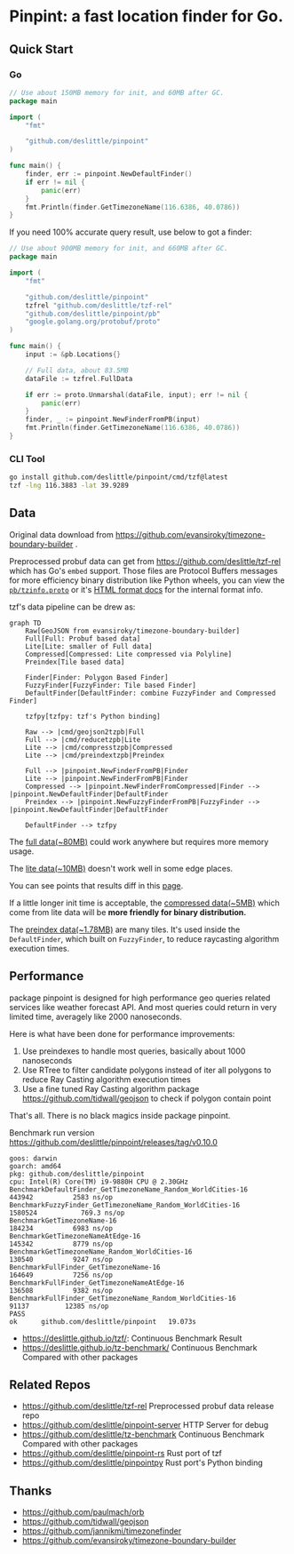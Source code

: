 # Pinpint: a fast location finder for Go.

## Quick Start

### Go

```go
// Use about 150MB memory for init, and 60MB after GC.
package main

import (
	"fmt"

	"github.com/deslittle/pinpoint"
)

func main() {
	finder, err := pinpoint.NewDefaultFinder()
	if err != nil {
		panic(err)
	}
	fmt.Println(finder.GetTimezoneName(116.6386, 40.0786))
}
```

If you need 100% accurate query result, use below to got a finder:

```go
// Use about 900MB memory for init, and 660MB after GC.
package main

import (
	"fmt"

	"github.com/deslittle/pinpoint"
	tzfrel "github.com/deslittle/tzf-rel"
	"github.com/deslittle/pinpoint/pb"
	"google.golang.org/protobuf/proto"
)

func main() {
	input := &pb.Locations{}

	// Full data, about 83.5MB
	dataFile := tzfrel.FullData

	if err := proto.Unmarshal(dataFile, input); err != nil {
		panic(err)
	}
	finder, _ := pinpoint.NewFinderFromPB(input)
	fmt.Println(finder.GetTimezoneName(116.6386, 40.0786))
}
```

### CLI Tool

```bash
go install github.com/deslittle/pinpoint/cmd/tzf@latest
tzf -lng 116.3883 -lat 39.9289
```

## Data

Original data download from
<https://github.com/evansiroky/timezone-boundary-builder> .

Preprocessed probuf data can get from <https://github.com/deslittle/tzf-rel>
which has Go's `embed` support. Those files are Protocol Buffers messages for
more efficiency binary distribution like Python wheels, you can view
the [`pb/tzinfo.proto`](./pb/tzinfo.proto) or it's [HTML format docs][pb_html]
for the internal format info.

tzf's data pipeline can be drew as:

```mermaid
graph TD
    Raw[GeoJSON from evansiroky/timezone-boundary-builder]
    Full[Full: Probuf based data]
    Lite[Lite: smaller of Full data]
    Compressed[Compressed: Lite compressed via Polyline]
    Preindex[Tile based data]

    Finder[Finder: Polygon Based Finder]
    FuzzyFinder[FuzzyFinder: Tile based Finder]
    DefaultFinder[DefaultFinder: combine FuzzyFinder and Compressed Finder]

    tzfpy[tzfpy: tzf's Python binding]

    Raw --> |cmd/geojson2tzpb|Full
    Full --> |cmd/reducetzpb|Lite
    Lite --> |cmd/compresstzpb|Compressed
    Lite --> |cmd/preindextzpb|Preindex

    Full --> |pinpoint.NewFinderFromPB|Finder
    Lite --> |pinpoint.NewFinderFromPB|Finder
    Compressed --> |pinpoint.NewFinderFromCompressed|Finder --> |pinpoint.NewDefaultFinder|DefaultFinder
    Preindex --> |pinpoint.NewFuzzyFinderFromPB|FuzzyFinder --> |pinpoint.NewDefaultFinder|DefaultFinder

    DefaultFinder --> tzfpy
```

The [full data(~80MB)][full-link] could work anywhere but requires more memory usage.

The [lite data(~10MB)][lite-link] doesn't work well in some edge places.

You can see points that results diff in this [page][points_not_equal].

If a little longer init time is acceptable,
the [compressed data(~5MB)][compressd-link] which come from lite data
will be **more friendly for binary distribution.**

The [preindex data(~1.78MB)][preindex-link] are many tiles.
It's used inside the `DefaultFinder`, which built on `FuzzyFinder`, to reduce
raycasting algorithm execution times.

[pb_html]: https://deslittle.github.io/tzf/pb.html
[full-link]: https://github.com/deslittle/tzf-rel/blob/main/combined-with-oceans.pb
[lite-link]: https://github.com/deslittle/tzf-rel/blob/main/combined-with-oceans.reduce.pb
[preindex-link]: https://github.com/deslittle/tzf-rel/blob/main/combined-with-oceans.reduce.preindex.pb
[compressd-link]: https://github.com/deslittle/tzf-rel/blob/main/combined-with-oceans.reduce.compress.pb
[points_not_equal]: https://geojson.io/#id=gist:deslittle/2d958e7f0a279a7411c04907f255955a

## Performance

package pinpoint is designed for high performance geo queries related services like
weather forecast API. And most queries could return in very limited time,
averagely like 2000 nanoseconds.

Here is what have been done for performance improvements:

1. Use preindexes to handle most queries, basically about 1000 nanoseconds
2. Use RTree to filter candidate polygons instead of iter all polygons to reduce
   Ray Casting algorithm execution times
3. Use a fine tuned Ray Casting algorithm package
   <https://github.com/tidwall/geojson> to check if polygon contain point

That's all. There is no black magics inside package pinpoint.

Benchmark run version <https://github.com/deslittle/pinpoint/releases/tag/v0.10.0>

```
goos: darwin
goarch: amd64
pkg: github.com/deslittle/pinpoint
cpu: Intel(R) Core(TM) i9-9880H CPU @ 2.30GHz
BenchmarkDefaultFinder_GetTimezoneName_Random_WorldCities-16    	  443942	      2583 ns/op
BenchmarkFuzzyFinder_GetTimezoneName_Random_WorldCities-16      	 1580524	       769.3 ns/op
BenchmarkGetTimezoneName-16                                     	  184234	      6983 ns/op
BenchmarkGetTimezoneNameAtEdge-16                               	  145342	      8779 ns/op
BenchmarkGetTimezoneName_Random_WorldCities-16                  	  130540	      9247 ns/op
BenchmarkFullFinder_GetTimezoneName-16                          	  164649	      7256 ns/op
BenchmarkFullFinder_GetTimezoneNameAtEdge-16                    	  136508	      9382 ns/op
BenchmarkFullFinder_GetTimezoneName_Random_WorldCities-16       	   91137	     12385 ns/op
PASS
ok  	github.com/deslittle/pinpoint	19.073s
```

- <https://deslittle.github.io/tzf/>:
  Continuous Benchmark Result
- <https://deslittle.github.io/tz-benchmark/>
  Continuous Benchmark Compared with other packages

## Related Repos

- <https://github.com/deslittle/tzf-rel>
  Preprocessed probuf data release repo
- <https://github.com/deslittle/pinpoint-server>
  HTTP Server for debug
- <https://github.com/deslittle/tz-benchmark>
  Continuous Benchmark Compared with other packages
- <https://github.com/deslittle/pinpoint-rs>
  Rust port of tzf
- <https://github.com/deslittle/pinpointpy>
  Rust port's Python binding

## Thanks

- <https://github.com/paulmach/orb>
- <https://github.com/tidwall/geojson>
- <https://github.com/jannikmi/timezonefinder>
- <https://github.com/evansiroky/timezone-boundary-builder>
